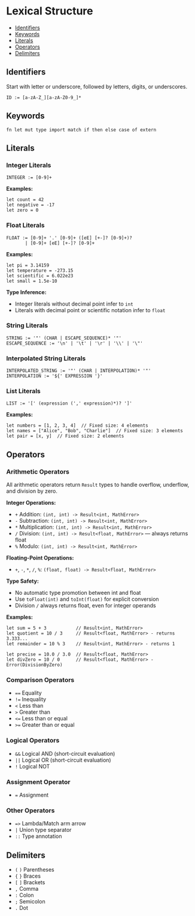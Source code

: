 # Lexical Structure

- [Identifiers](#identifiers)
- [Keywords](#keywords)
- [Literals](#literals)
- [Operators](#operators)
- [Delimiters](#delimiters)

## Identifiers

Start with letter or underscore, followed by letters, digits, or underscores.
```
ID := [a-zA-Z_][a-zA-Z0-9_]*
```

## Keywords

```
fn let mut type import match if then else case of extern
```

## Literals

### Integer Literals
```
INTEGER := [0-9]+
```

**Examples:**
```osprey
let count = 42
let negative = -17
let zero = 0
```

### Float Literals
```
FLOAT := [0-9]+ '.' [0-9]+ ([eE] [+-]? [0-9]+)?
       | [0-9]+ [eE] [+-]? [0-9]+
```

**Examples:**
```osprey
let pi = 3.14159
let temperature = -273.15
let scientific = 6.022e23
let small = 1.5e-10
```

**Type Inference:**
- Integer literals without decimal point infer to `int`
- Literals with decimal point or scientific notation infer to `float`

### String Literals
```
STRING := '"' (CHAR | ESCAPE_SEQUENCE)* '"'
ESCAPE_SEQUENCE := '\n' | '\t' | '\r' | '\\' | '\"'
```

### Interpolated String Literals
```
INTERPOLATED_STRING := '"' (CHAR | INTERPOLATION)* '"'
INTERPOLATION := '${' EXPRESSION '}'
```

### List Literals
```
LIST := '[' (expression (',' expression)*)? ']'
```

**Examples:**
```osprey
let numbers = [1, 2, 3, 4]  // Fixed size: 4 elements
let names = ["Alice", "Bob", "Charlie"]  // Fixed size: 3 elements
let pair = [x, y]  // Fixed size: 2 elements
```

## Operators

### Arithmetic Operators

All arithmetic operators return `Result` types to handle overflow, underflow, and division by zero.

**Integer Operations:**
- `+` Addition: `(int, int) -> Result<int, MathError>`
- `-` Subtraction: `(int, int) -> Result<int, MathError>`
- `*` Multiplication: `(int, int) -> Result<int, MathError>`
- `/` Division: `(int, int) -> Result<float, MathError>` — always returns float
- `%` Modulo: `(int, int) -> Result<int, MathError>`

**Floating-Point Operations:**
- `+`, `-`, `*`, `/`, `%`: `(float, float) -> Result<float, MathError>`

**Type Safety:**
- No automatic type promotion between int and float
- Use `toFloat(int)` and `toInt(float)` for explicit conversion
- Division `/` always returns float, even for integer operands

**Examples:**
```osprey
let sum = 5 + 3           // Result<int, MathError>
let quotient = 10 / 3     // Result<float, MathError> - returns 3.333...
let remainder = 10 % 3    // Result<int, MathError> - returns 1

let precise = 10.0 / 3.0  // Result<float, MathError>
let divZero = 10 / 0      // Result<float, MathError> - Error(DivisionByZero)
```

### Comparison Operators
- `==` Equality
- `!=` Inequality  
- `<` Less than
- `>` Greater than
- `<=` Less than or equal
- `>=` Greater than or equal

### Logical Operators
- `&&` Logical AND (short-circuit evaluation)
- `||` Logical OR (short-circuit evaluation)
- `!` Logical NOT

### Assignment Operator
- `=` Assignment

### Other Operators
- `=>` Lambda/Match arm arrow
- `|` Union type separator
- `::` Type annotation

## Delimiters

- `(` `)` Parentheses
- `{` `}` Braces
- `[` `]` Brackets
- `,` Comma
- `:` Colon
- `;` Semicolon
- `.` Dot